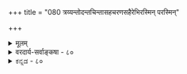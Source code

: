 +++
title = "080 त्रय्यन्तोदन्तचिन्तासहचरणसहैरेभिरस्मिन् परस्मिन्"

+++
<details><summary>मूलम्</summary>

त्रय्यन्तोदन्तचिन्तासहचरणसहैरेभिरस्मिन् परस्मिन् भक्तिश्रद्धास्तिकत्वप्रभृतिगुणसिरावेधिभिस्तर्कशस्त्रैः ।  
स्वार्थत्वस्वाश्रयत्वस्ववशयतनताद्यूहवर्गोपसर्गश्छिद्येताच्छेद्यपूर्वोत्तरसरयुगलस्यूततत्त्वस्थितीनाम् ॥ ८० ॥
</details>

<details><summary>वरदार्य-सर्वाङ्कषा - ८०</summary>

अणीयस्यतर्फे परमात्मनि एवं बहुविधविचारसरण्या को वा लाभः स्यादिति शङ्कामन्ते परिहरतित्रय्यन्तेत्यादिना । **त्रय्यन्ताः** = वेदान्ताः, तेषां यः **उदन्तः** = **संदेशः** = उपदेशः, तस्य **चिन्ता** = विचारः तस्य **सहचरणसहैः** =सहकारीभवनसमर्थैः, अस्मिन् **परस्मिन्** = परब्रह्मणि विषये भक्तिश्रद्धास्तिकत्वप्रभृतयः ये **गुणाः** = उपासकानामत्यन्तोपयुक्ताः, तेषाम् **सिराः** = मर्माणि तेषां **वेधिभिः** = प्रचोदकैः **तर्कशस्त्रैः** = 



512 

स्वार्थत्वस्वाश्रयत्वस्ववशयतनताद्यूहवर्गोपसर्गः 

छिद्येताच्छेद्यपूर्वोत्तरसरयुगलस्यूततत्त्वस्थितीनाम् ॥80॥ 

इति तत्त्वमुक्ताकलापे 



तर्करूपैः शस्त्रैः अच्छेद्यपूर्वोत्तरसरयुगलस्यूतत्तत्त्वस्थितीनाम् **अच्छेद्यः** = अप्रकम्प्यः छिद्येत - इत्यन्वयः । अच्छेद्याः तत्त्वस्थितयः येषामिति बहुव्रीहिः । **पूर्वसरः** = जडद्रव्यसरः, **उत्तरः** = जीवसरः । एतादृशसरयुगलप्रतिपादितानां तत्त्वानां याः स्थितयः, तासाम् उपद्रवः कीदृशः ? स्वार्थत्वस्वाश्रयत्वस्ववशयतनताद्यूहवर्गोपसर्गः **स्वार्थत्वम्** = स्वशेषत्वम्, न तु परमात्मशेषत्वम् स्वस्य । **स्वाश्रयत्वम्** = स्वतन्त्रत्वम्, न तु परमात्माश्रयत्वम् स्वरूपस्य । **स्ववशयतनता** = स्वाधीनप्रयत्नादिमत्त्वम् । स्वस्य स्वरूपम्, स्वभावश्च स्वहस्त एव वर्तत इत्याकारकविपरीतबुद्धयः, एतत्सबन्धिनः ये **ऊहाः** = तर्काः, तेषां **वर्गःः** = समूहः, एतद्रूपः **उपसर्गः** = उपद्रवः **छिद्येत** = नश्येत ॥ 

'भोक्ता भोग्यं प्रेरितारं च मत्वा सर्वं प्रोक्तं त्रिविधं ब्रह्ममेतत् ' 'पृथगात्मानं प्रेरितारं च मत्वा जुष्टस्ततस्तेनामृतत्वमेति' (श्वे. 1-12, 1-6 ) इत्यादौ हि चिदचिदीश्वरतत्त्वत्रयज्ञानममृतत्वप्राप्तिहेतुर्वर्णितम् । ग्रन्थादावेवेदं ‘शिष्टा जीवेशतत्त्वप्रमितियुतपरोपासना मुक्तिहेतुः' ( जड. 4) इत्युक्तम् । असंकीर्णं तत्त्वत्रयज्ञानं च श्रवणमनननिदिध्यासनसाध्यमिति 'श्रोतव्यो मन्तव्यो निदिध्यासितव्यः' (बृ.4-4-5 & 6-5-6) इत्यादावुक्तम् । अतश्च बुद्धिजीविनो मनुष्यस्य देहात्मभ्रमः, स्वतन्त्रात्मभ्रमश्चेति भ्रमद्वयनिवृत्तिस्तत्त्वत्रयज्ञानादेवेति एवं त्रिभिस्सरैः त्रयं कूलंकषं विचारितम् । अतस्सार्थकोऽयं विचार इत्याशयः । 'उपयुक्तेषु वैशद्यं त्रिवर्गनिरपेक्षता । करणत्रयसारूप्यमिति सौख्यरसायनम् ॥' इति क्रुद्धोषयन्त्येत आचार्याः ॥ ८० ॥
</details>


<details><summary>ಕನ್ನಡ - ८०</summary>

260 

- 225- 

[नायकसरद विचारद प्रयोजन 

ई सरद चिन्तनॆय फलविशेषवन्नु प्रदर्शिसुत्तारॆ त्रय्यन दचॆन्नासहचरणसहैः, अस्मिन् परस्मिन् भक्तिश्रद्धास्ति कत्व प्रकृतिगुणसिरावेधिभिः एभिः तर्कश, अच्छेद्यपूर्वोत्तर सरयुगळसूततत्त्वतीनां स्वार्थत्व -साश्रयत्न स्वयतनता ब्यूहवर्गॊपसर्गः छित - ई सरदल्लि प्रतिपादितवाद वेदान्त सन्देशद विचारविमर्शॆगळॊन्दिगॆ कूडिद, ई परमात्मनल्लि भक्ति, श्रद्धॆ, आस्तिक मुन्ताद गुणगळन्नु बॆळॆसुव ई तर्कगळॆम्ब शस्त्रगळिन्द, हिन्दु मुन्दिन सरगळल्लि प्रतिपाद्यवाद ऎल्ला तत्त्वगळ स्वरूपस्थिति प्रवृत्तिगळल्लि स्वार्थत्वभ्रम, स्वाधीनत्वभ्रम मुन्ताद कुतर्कगळ दुष्परिणामगळ इवू निर्मूलवागुववु. 

ई सरदल्लि प्रदिपादितवाद तर्कगळु वेदान्तानुगुणवादुदरिन्द सर्कगळागुत्तवॆ. इवुगळ सहायदिन्द परमात्मन स्वरूपवन्नु सरियागि तिळियुवुदरिन्द, परमात्मनल्लि भक्ति श्रद्धादिगळु बॆळॆयुववु. 

अष्टल्लदॆ ऒन्दु सरद मध्यदल्लि अमूल्य रत्नवन्निट्टु बिगियागि ऎरडु कडॆयल्लू बेरॆ रत्नगळन्नु पोणिसुव क्रमदल्लि ई नायकसरवन्नु मध्यदल्लि निर्मिसि ऎरडु कडॆयल्लू बेरॆ सरगळन्नु निर्मिसिरुवुदरिन्द उळिद तत्त्वगळ मौल्य इदर अधीनवॆन्दु स्पष्टवागुत्तदॆ. इदरिन्द सकल चेतनाचेतन तत्त्वगळु परमात्मन शेषभूतवॆन्दु तिळियुवुदरिन्द, तन गागिये ऎल्लवू ऎम्ब स्वार्थभ्रमॆ, तन्निन्दले ऎल्लवू आगुत्तदॆ ऎम्ब स्वातन्त्र्य भ्रमॆ मुन्ताद बुद्दि दोषदिन्द आगुव अनर्थगळॆल्लवू तॊलगि निःश्रेयस प्राप्तियागुवुदु ॥ ८० 

इल्लिगॆ नायकसर मुगियितु 

\- 226 
</details>
